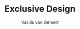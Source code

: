 ---
title: Exclusive Design
author: Vasilis van Gemert
link: "https://www.are.na/blog/the-poetry-of-tools"
---